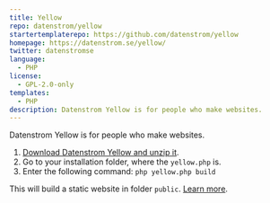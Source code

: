 ```yaml
---
title: Yellow
repo: datenstrom/yellow
startertemplaterepo: https://github.com/datenstrom/yellow
homepage: https://datenstrom.se/yellow/
twitter: datenstromse
language:
  - PHP
license:
  - GPL-2.0-only
templates:
  - PHP
description: Datenstrom Yellow is for people who make websites.
---
```


Datenstrom Yellow is for people who make websites.

1. [Download Datenstrom Yellow and unzip it](https://github.com/datenstrom/yellow/archive/master.zip).
2. Go to your installation folder, where the `yellow.php` is.
3. Enter the following command: `php yellow.php build`

This will build a static website in folder `public`. [Learn more](https://developers.datenstrom.se/help/server-configuration#static-website).
